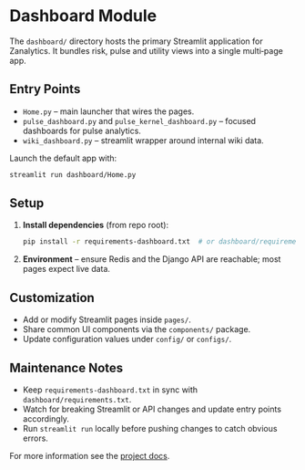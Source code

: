 # Dashboard Module

The `dashboard/` directory hosts the primary Streamlit application for Zanalytics. It bundles risk, pulse and utility views into a single multi‑page app.

## Entry Points
- `Home.py` – main launcher that wires the pages.
- `pulse_dashboard.py` and `pulse_kernel_dashboard.py` – focused dashboards for pulse analytics.
- `wiki_dashboard.py` – streamlit wrapper around internal wiki data.

Launch the default app with:

```bash
streamlit run dashboard/Home.py
```

## Setup
1. **Install dependencies** (from repo root):
   ```bash
   pip install -r requirements-dashboard.txt  # or dashboard/requirements.txt
   ```
2. **Environment** – ensure Redis and the Django API are reachable; most pages expect live data.

## Customization
- Add or modify Streamlit pages inside `pages/`.
- Share common UI components via the `components/` package.
- Update configuration values under `config/` or `configs/`.

## Maintenance Notes
- Keep `requirements-dashboard.txt` in sync with `dashboard/requirements.txt`.
- Watch for breaking Streamlit or API changes and update entry points accordingly.
- Run `streamlit run` locally before pushing changes to catch obvious errors.

For more information see the [project docs](../docs/README.md).
